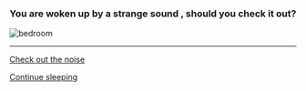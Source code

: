### You are woken up by a strange sound , should you check it out?
![bedroom](../images/wakeup1img.jpg)
___
[Check out the noise](../2window.md)

[Continue sleeping](../3coffin.md)
